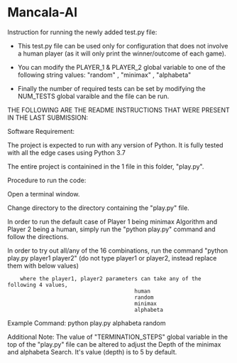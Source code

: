# Mancala-AI




Instruction for running the newly added test.py file:

- This test.py file can be used only for configuration that does not involve a human player (as it will only print the winner/outcome of each game).

- You can modify the PLAYER_1 & PLAYER_2 global variable to one of the following string values: "random" , "minimax" , "alphabeta"

- Finally the number of required tests can be set by modifying the NUM_TESTS global varaible and the file can be run.

THE FOLLOWING ARE THE README INSTRUCTIONS THAT WERE PRESENT IN THE LAST SUBMISSION:

Software Requirement:

The project is expected to run with any version of Python. It is fully tested with all the edge cases using Python 3.7

The entire project is containined in the 1 file in this folder, "play.py".

Procedure to run the code:

Open a terminal window.

Change directory to the directory containing the "play.py" file.

In order to run the default case of Player 1 being minimax Algorithm and Player 2 being a human, simply run the "python play.py" command and follow the directions.

In order to try out all/any of the 16 combinations, run the command "python play.py player1 player2" (do not type player1 or player2, instead replace them with below values)

		where the player1, player2 parameters can take any of the following 4 values,
											human
											random
											minimax
											alphabeta
                      
Example Command: python play.py alphabeta random

Additional Note: The value of "TERMINATION_STEPS" global variable in the top of the "play.py" file can be altered to adjust the Depth of the minimax and alphabeta Search. It's value (depth) is to 5 by default.
